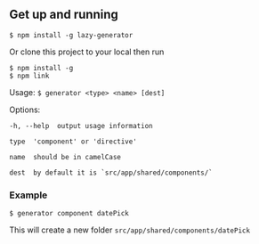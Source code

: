 ## Get up and running

```
$ npm install -g lazy-generator
```

Or clone this project to your local then run

```
$ npm install -g
$ npm link
```

Usage: `$ generator <type> <name> [dest]`


  Options:

    -h, --help  output usage information

    type  'component' or 'directive'

    name  should be in camelCase

    dest  by default it is `src/app/shared/components/`

### Example
```
$ generator component datePick
```
This will create a new folder `src/app/shared/components/datePick`
